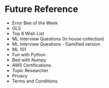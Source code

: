# Future Reference

- Error Bee of the Week
- GLS
- Top 8 Wish List
- ML Interview Questions (In house collection)
- ML Interview Questions - Gamified version
- ML 101
- Fun with Python
- Bed with Numpy
- AWS Certifications
- Topic Researcher
- Privacy
- Terms and Conditions